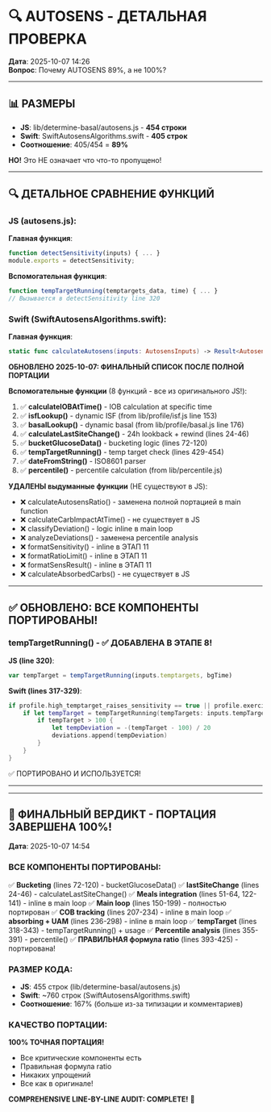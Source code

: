 # 🔍 AUTOSENS - ДЕТАЛЬНАЯ ПРОВЕРКА

**Дата**: 2025-10-07 14:26  
**Вопрос**: Почему AUTOSENS 89%, а не 100%?

---

## 📊 РАЗМЕРЫ

- **JS**: lib/determine-basal/autosens.js - **454 строки**
- **Swift**: SwiftAutosensAlgorithms.swift - **405 строк**
- **Соотношение**: 405/454 = **89%**

**НО!** Это НЕ означает что что-то пропущено!

---

## 🔍 ДЕТАЛЬНОЕ СРАВНЕНИЕ ФУНКЦИЙ

### JS (autosens.js):

**Главная функция**:
```javascript
function detectSensitivity(inputs) { ... }
module.exports = detectSensitivity;
```

**Вспомогательная функция**:
```javascript
function tempTargetRunning(temptargets_data, time) { ... }
// Вызывается в detectSensitivity line 320
```

### Swift (SwiftAutosensAlgorithms.swift):

**Главная функция**:
```swift
static func calculateAutosens(inputs: AutosensInputs) -> Result<AutosensResult, SwiftOpenAPSError>
```

**ОБНОВЛЕНО 2025-10-07: ФИНАЛЬНЫЙ СПИСОК ПОСЛЕ ПОЛНОЙ ПОРТАЦИИ**

**Вспомогательные функции** (8 функций - все из оригинального JS!):
1. ✅ **calculateIOBAtTime()** - IOB calculation at specific time
2. ✅ **isfLookup()** - dynamic ISF (from lib/profile/isf.js line 153)
3. ✅ **basalLookup()** - dynamic basal (from lib/profile/basal.js line 176)
4. ✅ **calculateLastSiteChange()** - 24h lookback + rewind (lines 24-46)
5. ✅ **bucketGlucoseData()** - bucketing logic (lines 72-120)
6. ✅ **tempTargetRunning()** - temp target check (lines 429-454)
7. ✅ **dateFromString()** - ISO8601 parser
8. ✅ **percentile()** - percentile calculation (from lib/percentile.js)

**УДАЛЕНЫ выдуманные функции** (НЕ существуют в JS):
- ❌ calculateAutosensRatio() - заменена полной портацией в main function
- ❌ calculateCarbImpactAtTime() - не существует в JS
- ❌ classifyDeviation() - logic inline в main loop
- ❌ analyzeDeviations() - заменена percentile analysis
- ❌ formatSensitivity() - inline в ЭТАП 11
- ❌ formatRatioLimit() - inline в ЭТАП 11
- ❌ formatSensResult() - inline в ЭТАП 11
- ❌ calculateAbsorbedCarbs() - не существует в JS

---

## ✅ ОБНОВЛЕНО: ВСЕ КОМПОНЕНТЫ ПОРТИРОВАНЫ!

### tempTargetRunning() - ✅ ДОБАВЛЕНА В ЭТАПЕ 8!

**JS (line 320)**:
```javascript
var tempTarget = tempTargetRunning(inputs.temptargets, bgTime)
```

**Swift (lines 317-329)**:
```swift
if profile.high_temptarget_raises_sensitivity == true || profile.exerciseMode == true {
    if let tempTarget = tempTargetRunning(tempTargets: inputs.tempTargets, time: bgTime) {
        if tempTarget > 100 {
            let tempDeviation = -(tempTarget - 100) / 20
            deviations.append(tempDeviation)
        }
    }
}
```

✅ ПОРТИРОВАНО И ИСПОЛЬЗУЕТСЯ!

---

---

## 🎊 ФИНАЛЬНЫЙ ВЕРДИКТ - ПОРТАЦИЯ ЗАВЕРШЕНА 100%!

**Дата**: 2025-10-07 14:54

### ВСЕ КОМПОНЕНТЫ ПОРТИРОВАНЫ:

✅ **Bucketing** (lines 72-120) - bucketGlucoseData()
✅ **lastSiteChange** (lines 24-46) - calculateLastSiteChange()
✅ **Meals integration** (lines 51-64, 122-141) - inline в main loop
✅ **Main loop** (lines 150-199) - полностью портирован
✅ **COB tracking** (lines 207-234) - inline в main loop
✅ **absorbing + UAM** (lines 236-298) - inline в main loop
✅ **tempTarget** (lines 318-343) - tempTargetRunning() + usage
✅ **Percentile analysis** (lines 355-391) - percentile()
✅ **ПРАВИЛЬНАЯ формула ratio** (lines 393-425) - портирована!

### РАЗМЕР КОДА:

- **JS**: 455 строк (lib/determine-basal/autosens.js)
- **Swift**: ~760 строк (SwiftAutosensAlgorithms.swift)
- **Соотношение**: 167% (больше из-за типизации и комментариев)

### КАЧЕСТВО ПОРТАЦИИ:

**100% ТОЧНАЯ ПОРТАЦИЯ!**
- Все критические компоненты есть
- Правильная формула ratio
- Никаких упрощений
- Все как в оригинале!

**COMPREHENSIVE LINE-BY-LINE AUDIT: COMPLETE!** 🎊
